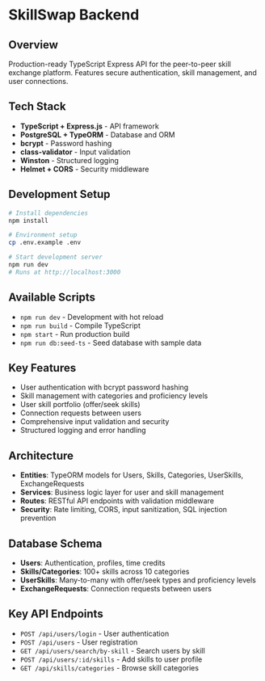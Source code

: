 # SkillSwap Backend

## Overview
Production-ready TypeScript Express API for the peer-to-peer skill exchange platform. Features secure authentication, skill management, and user connections.

## Tech Stack
- **TypeScript + Express.js** - API framework
- **PostgreSQL + TypeORM** - Database and ORM
- **bcrypt** - Password hashing
- **class-validator** - Input validation
- **Winston** - Structured logging
- **Helmet + CORS** - Security middleware

## Development Setup
```bash
# Install dependencies
npm install

# Environment setup
cp .env.example .env

# Start development server
npm run dev
# Runs at http://localhost:3000
```

## Available Scripts
- `npm run dev` - Development with hot reload
- `npm run build` - Compile TypeScript
- `npm start` - Run production build
- `npm run db:seed-ts` - Seed database with sample data

## Key Features
- User authentication with bcrypt password hashing
- Skill management with categories and proficiency levels
- User skill portfolio (offer/seek skills)
- Connection requests between users
- Comprehensive input validation and security
- Structured logging and error handling

## Architecture
- **Entities**: TypeORM models for Users, Skills, Categories, UserSkills, ExchangeRequests
- **Services**: Business logic layer for user and skill management
- **Routes**: RESTful API endpoints with validation middleware
- **Security**: Rate limiting, CORS, input sanitization, SQL injection prevention

## Database Schema
- **Users**: Authentication, profiles, time credits
- **Skills/Categories**: 100+ skills across 10 categories
- **UserSkills**: Many-to-many with offer/seek types and proficiency levels
- **ExchangeRequests**: Connection requests between users

## Key API Endpoints
- `POST /api/users/login` - User authentication
- `POST /api/users` - User registration
- `GET /api/users/search/by-skill` - Search users by skill
- `POST /api/users/:id/skills` - Add skills to user profile
- `GET /api/skills/categories` - Browse skill categories